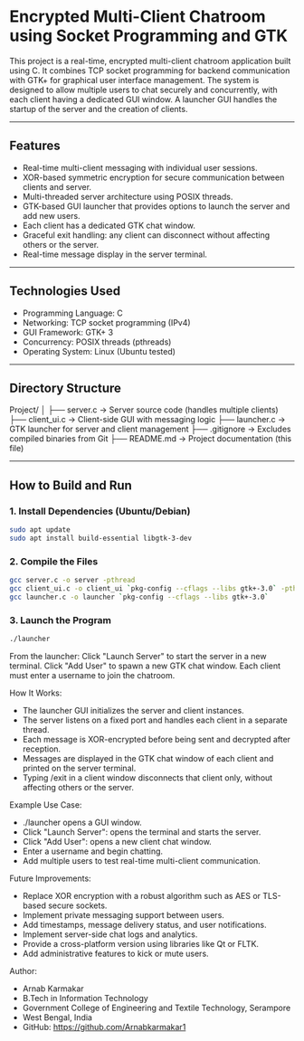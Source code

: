 # Encrypted Multi-Client Chatroom using Socket Programming and GTK

This project is a real-time, encrypted multi-client chatroom application built using C. It combines TCP socket programming for backend communication with GTK+ for graphical user interface management. The system is designed to allow multiple users to chat securely and concurrently, with each client having a dedicated GUI window. A launcher GUI handles the startup of the server and the creation of clients.

---

## Features

- Real-time multi-client messaging with individual user sessions.
- XOR-based symmetric encryption for secure communication between clients and server.
- Multi-threaded server architecture using POSIX threads.
- GTK-based GUI launcher that provides options to launch the server and add new users.
- Each client has a dedicated GTK chat window.
- Graceful exit handling: any client can disconnect without affecting others or the server.
- Real-time message display in the server terminal.

---

## Technologies Used

- Programming Language: C
- Networking: TCP socket programming (IPv4)
- GUI Framework: GTK+ 3
- Concurrency: POSIX threads (pthreads)
- Operating System: Linux (Ubuntu tested)

---

## Directory Structure

Project/
│
├── server.c -> Server source code (handles multiple clients)
├── client_ui.c -> Client-side GUI with messaging logic
├── launcher.c -> GTK launcher for server and client management
├── .gitignore -> Excludes compiled binaries from Git
├── README.md -> Project documentation (this file)


---

## How to Build and Run

### 1. Install Dependencies (Ubuntu/Debian)

```bash
sudo apt update
sudo apt install build-essential libgtk-3-dev
```
### 2. Compile the Files

```bash
gcc server.c -o server -pthread
gcc client_ui.c -o client_ui `pkg-config --cflags --libs gtk+-3.0` -pthread
gcc launcher.c -o launcher `pkg-config --cflags --libs gtk+-3.0`
```
### 3. Launch the Program

```bash
./launcher
```

From the launcher:
  Click "Launch Server" to start the server in a new terminal.
  Click "Add User" to spawn a new GTK chat window.
  Each client must enter a username to join the chatroom.

How It Works:
- The launcher GUI initializes the server and client instances.
- The server listens on a fixed port and handles each client in a separate thread.
- Each message is XOR-encrypted before being sent and decrypted after reception.
- Messages are displayed in the GTK chat window of each client and printed on the server terminal.
- Typing /exit in a client window disconnects that client only, without affecting others or the server.

Example Use Case:
- ./launcher opens a GUI window.
- Click "Launch Server": opens the terminal and starts the server.
- Click "Add User": opens a new client chat window.
- Enter a username and begin chatting.
- Add multiple users to test real-time multi-client communication.

Future Improvements:
- Replace XOR encryption with a robust algorithm such as AES or TLS-based secure sockets.
- Implement private messaging support between users.
- Add timestamps, message delivery status, and user notifications.
- Implement server-side chat logs and analytics.
- Provide a cross-platform version using libraries like Qt or FLTK.
- Add administrative features to kick or mute users.

Author:
- Arnab Karmakar
- B.Tech in Information Technology
- Government College of Engineering and Textile Technology, Serampore
- West Bengal, India
- GitHub: https://github.com/Arnabkarmakar1










